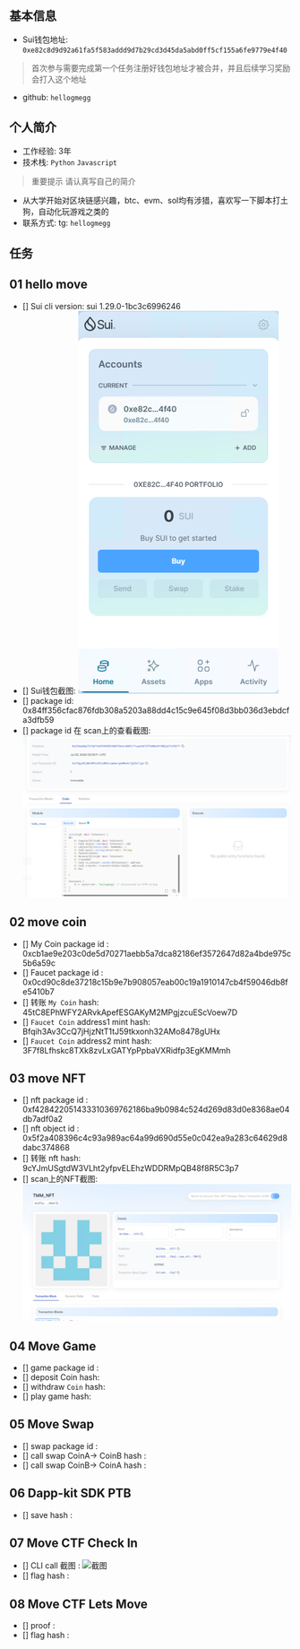## 基本信息
- Sui钱包地址: `0xe82c8d9d92a61fa5f583addd9d7b29cd3d45da5abd0ff5cf155a6fe9779e4f40`
> 首次参与需要完成第一个任务注册好钱包地址才被合并，并且后续学习奖励会打入这个地址
- github: `hellogmegg`

## 个人简介
- 工作经验: 3年
- 技术栈: `Python` `Javascript`
> 重要提示 请认真写自己的简介
- 从大学开始对区块链感兴趣，btc、evm、sol均有涉猎，喜欢写一下脚本打土狗，自动化玩游戏之类的
- 联系方式: tg: `hellogmegg` 

## 任务

##   01 hello move  
- [] Sui cli version: sui 1.29.0-1bc3c6996246
- [] Sui钱包截图: ![Sui钱包截图](./images/sui.png)
- [] package id: 0x84ff356cfac876fdb308a5203a88dd4c15c9e645f08d3bb036d3ebdcfa3dfb59
- [] package id 在 scan上的查看截图:![Scan截图](./images/packageid.png)

##   02 move coin
- [] My Coin package id : 0xcb1ae9e203c0de5d70271aebb5a7dca82186ef3572647d82a4bde975c5b6a59c
- [] Faucet package id : 0x0cd90c8de37218c15b9e7b908057eab00c19a1910147cb4f59046db8fe5410b7
- [] 转账 `My Coin` hash: 45tC8EPhWFY2ARvkApefESGAKyM2MPgjzcuEScVoew7D
- [] `Faucet Coin` address1 mint hash: Bfqih3Av3CcQ7jHjzNtT1tJ59tkxonh32AMo8478gUHx
- [] `Faucet Coin` address2 mint hash: 3F7f8Lfhskc8TXk8zvLxGATYpPpbaVXRidfp3EgKMMmh

##   03 move NFT
- [] nft package id : 0xf428422051433310369762186ba9b0984c524d269d83d0e8368ae04db7adf0a2
- [] nft object id : 0x5f2a408396c4c93a989ac64a99d690d55e0c042ea9a283c64629d8dabc374868
- [] 转账 nft  hash: 9cYJmUSgtdW3VLht2yfpvELEhzWDDRMpQB48f8R5C3p7
- [] scan上的NFT截图:![Scan截图](./images/nft.png)

##   04 Move Game
- [] game package id :
- [] deposit Coin hash:
- [] withdraw `Coin` hash:
- [] play game hash:

##   05 Move Swap
- [] swap package id :
- [] call swap CoinA-> CoinB  hash :
- [] call swap CoinB-> CoinA  hash :

##   06 Dapp-kit SDK PTB
- [] save hash :

##   07 Move CTF Check In
- [] CLI call 截图 : ![截图](./images/你的图片地址)
- [] flag hash :

##   08 Move CTF Lets Move
- [] proof : 
- [] flag hash :
